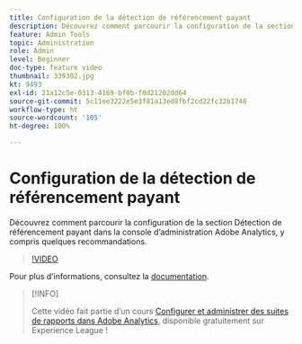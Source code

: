 ```yaml
---
title: Configuration de la détection de référencement payant
description: Découvrez comment parcourir la configuration de la section Détection de référencement payant dans la console d’administration Adobe Analytics, y compris quelques recommandations.
feature: Admin Tools
topic: Administration
role: Admin
level: Beginner
doc-type: feature video
thumbnail: 339302.jpg
kt: 9493
exl-id: 21a12c5e-0313-4169-bf0b-f0d21202dd64
source-git-commit: 5c11ee3222e5e3f81a13ed8fbf2cd22fc32b1740
workflow-type: ht
source-wordcount: '105'
ht-degree: 100%

---
```


# Configuration de la détection de référencement payant

Découvrez comment parcourir la configuration de la section Détection de référencement payant dans la console d’administration Adobe Analytics, y compris quelques recommandations.

>[!VIDEO](https://video.tv.adobe.com/v/339302/?quality=12&learn=on)

Pour plus dʼinformations, consultez la [documentation](https://experienceleague.adobe.com/docs/analytics/admin/admin-tools/paid-search-detection/paid-search-detection.html?lang=fr#section_0C2CFA0AF77B47098BE37CB024665D0D).

>[!INFO]
>
> Cette vidéo fait partie d’un cours [Configurer et administrer des suites de rapports dans Adobe Analytics](https://experienceleague.adobe.com/?recommended=Analytics-A-1-2021.1.administration), disponible gratuitement sur Experience League !